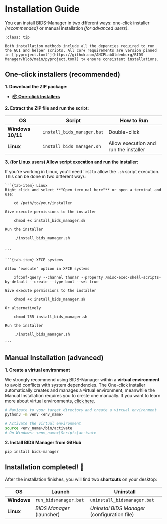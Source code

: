 # Installation Guide
You can install BIDS-Manager in two different ways: one-click installer _(recommended)_ or manual installation _(for advanced users)_.

```{admonition} Required dependencies?
:class: tip

Both installation methods include all the depencies required to run the GUI and helper scripts. All core requirements are version pinned in [`pyproject.toml`](https://github.com/ANCPLabOldenburg/BIDS-Manager/blob/main/pyproject.toml) to ensure consistent installations. 
``` 


## One-click installers (recommended)

**1. Download the ZIP package:**  
* **[📦 One-click Installers](https://github.com/ANCPLabOldenburg/BIDS-Manager/raw/main/Installers/Installers.zip
)**

**2. **Extract** the ZIP file and run the script:**

| OS               | Script                        | How to Run                         |
|------------------|-------------------------------|------------------------------------|
| **Windows 10/11**| `install_bids_manager.bat`     | Double-click                        |
| **Linux**        | `install_bids_manager.sh`      | Allow execution and run the installer |


**3. (for Linux users) Allow script execution and run the installer:**

If you're working in Linux, you'll need first to allow the `.sh` script execution. This can be done in two different ways:

````{tab-set}
```{tab-item} Linux
Right click and select **"Open terminal here"** or open a terminal and use:

    cd /path/to/your/installer

Give execute permissions to the installer

    chmod +x install_bids_manager.sh

Run the installer

    ./install_bids_manager.sh


```

```{tab-item} XFCE systems

Allow "execute" option in XFCE systems

    xfconf-query --channel thunar --property /misc-exec-shell-scripts-by-default --create --type bool --set true

Give execute permissions to the installer

    chmod +x install_bids_manager.sh

Or alternatively

    chmod 755 install_bids_manager.sh

Run the installer

    ./install_bids_manager.sh

```
````


## Manual Installation (advanced)

**1. Create a virtual environment**

We strongly recommend using BIDS-Manager within a **virtual environment** to avoid conflicts with system dependencies.
The One-click installer automatically creates and manages a virtual environment, meanwhile the Manual Installation requires you to create one manually. If you want to learn more about virtual environments, [click here](../extra/environment.md).

```bash
# Navigate to your target directory and create a virtual environment
python3 -m venv <env_name>

# Activate the virtual environment
source <env_name>/bin/activate
# On Windows: <env_name>\Scripts\activate

```

**2. Install BIDS Manager from GitHub**

```bash
pip install bids-manager
```

## Installation completed! 🎉

After the installation finishes, you will find two **shortcuts** on your desktop:

| OS          | Launch                    | Uninstall                      |
|-------------|---------------------------|--------------------------------|
| **Windows** | `run_bidsmanager.bat`      | `uninstall_bidsmanager.bat`    |
| **Linux**   | _BIDS Manager_ (launcher)| _Uninstal BIDS Manager_ (configuration file)     |

